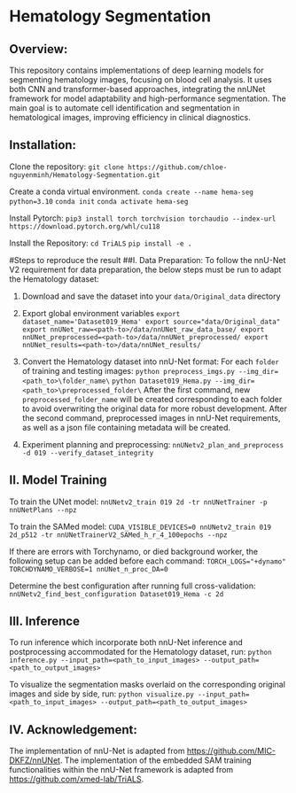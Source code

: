 # Hematology Segmentation
## Overview:
This repository contains implementations of deep learning models for segmenting hematology images, focusing on blood cell analysis. It uses both CNN and transformer-based approaches, integrating the nnUNet framework for model adaptability and high-performance segmentation. The main goal is to automate cell identification and segmentation in hematological images, improving efficiency in clinical diagnostics.

## Installation:
Clone the repository:
`git clone https://github.com/chloe-nguyenminh/Hematology-Segmentation.git`

Create a conda virtual environment.
`conda create --name hema-seg python=3.10`
`conda init`
`conda activate hema-seg`


Install Pytorch:
`pip3 install torch torchvision torchaudio --index-url https://download.pytorch.org/whl/cu118`

Install the Repository:
`cd TriALS`
`pip install -e .`

#Steps to reproduce the result
##I. Data Preparation:
To follow the nnU-Net V2 requirement for data preparation, the below steps must be run to adapt the Hematology dataset:

1. Download and save the dataset into your `data/Original_data` directory
2. Export global environment variables
`export dataset_name='Dataset019_Hema'
export source="data/Original_data"
export nnUNet_raw=<path-to>/data/nnUNet_raw_data_base/
export nnUNet_preprocessed=<path-to>/data/nnUNet_preprocessed/
export nnUNet_results=<path-to>/data/nnUNet_results/`

3. Convert the Hematology dataset into nnU-Net format:
For each `folder` of training and testing images:
`python preprocess_imgs.py --img_dir=<path_to>\folder_name\`
`python Dataset019_Hema.py --img_dir=<path_to>\preprocessed_folder\`
After the first command, new `preprocessed_folder_name` will be created corresponding to each folder to avoid overwriting the original data for more robust development.
After the second command, preprocessed images in nnU-Net requirements, as well as a json file containing metadata will be created.

4. Experiment planning and preprocessing:
`nnUNetv2_plan_and_preprocess -d 019 --verify_dataset_integrity`


## II. Model Training
To train the UNet model:
`nnUNetv2_train 019 2d -tr nnUNetTrainer -p nnUNetPlans --npz `

To train the SAMed model:
`CUDA_VISIBLE_DEVICES=0 nnUNetv2_train 019 2d_p512 -tr nnUNetTrainerV2_SAMed_h_r_4_100epochs --npz`

If there are errors with Torchynamo, or died background worker, the following setup can be added before each command: 
`TORCH_LOGS="+dynamo" TORCHDYNAMO_VERBOSE=1 nnUNet_n_proc_DA=0`

Determine the best configuration after running full cross-validation:
`nnUNetv2_find_best_configuration Dataset019_Hema -c 2d`

## III. Inference
To run inference which incorporate both nnU-Net inference and postprocessing accommodated for the Hematology dataset, run:
`python inference.py --input_path=<path_to_input_images> --output_path=<path_to_output_images>`

To visualize the segmentation masks overlaid on the corresponding original images and side by side, run:
`python visualize.py --input_path=<path_to_input_images> --output_path=<path_to_output_images>`

## IV. Acknowledgement:
The implementation of nnU-Net is adapted from https://github.com/MIC-DKFZ/nnUNet. The implementation of the embedded SAM training functionalities within the nnU-Net framework is adapted from https://github.com/xmed-lab/TriALS.
